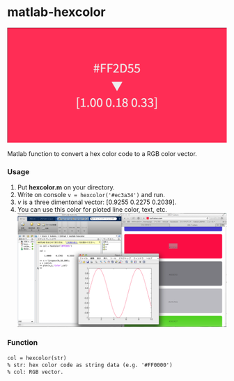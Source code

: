 # matlab-hexcolor
![eyeCatch](./img/hexcolor.png)

Matlab function to convert a hex color code to a RGB color vector.


### Usage
1. Put **hexcolor.m** on your directory.
2. Write on console ```v = hexcolor('#ec3a34')``` and run.
3. *v* is a three dimentonal vector: [0.9255    0.2275    0.2039].
4. You can use this color for ploted line color, text, etc.
![](./img/hexcolorEg.png)
### Function
```
col = hexcolor(str)
% str: hex color code as string data (e.g. '#FF0000')
% col: RGB vector.
```
